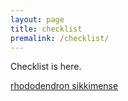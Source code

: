 ```yaml
---
layout: page
title: checklist
premalink: /checklist/
---
```

Checklist is here.

[rhododendron sikkimense](checklist/rhododendron_sikkimense.d.k.pradhan.md)
